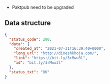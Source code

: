 - Paktpub need to be upgraded



## Data structure
```json
{
  "status_code": 200,
  "data": {
    "created_at": "2021-07-31T16:39:40+0000",
    "long_url": "http://dineshkhoja.com/",
    "link": "https://bit.ly/3rMwu3l",
    "id": "bit.ly/3rMwu3l"
  },
  "status_txt": "OK"
}
```